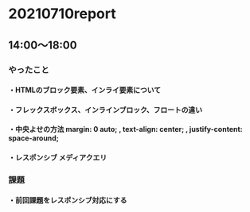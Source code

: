 # 20210710report

## 14:00〜18:00
### やったこと
#### ・HTMLのブロック要素、インライ要素について
#### ・フレックスボックス、インラインブロック、フロートの違い
#### ・中央よせの方法 margin: 0 auto; , text-align: center; , justify-content: space-around;
#### ・レスポンシブ メディアクエリ
### 課題
#### ・前回課題をレスポンシブ対応にする